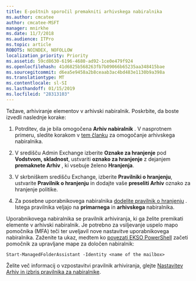 ```yaml
---
title: E-poštnih sporočil premakniti arhivskega nabiralnika
ms.author: cmcatee
author: cmcatee-MSFT
manager: mnirkhe
ms.date: 11/7/2018
ms.audience: ITPro
ms.topic: article
ROBOTS: NOINDEX, NOFOLLOW
localization_priority: Priority
ms.assetid: 59cd8630-6196-4680-ad92-1ce0e479f924
ms.openlocfilehash: 41d6825b568263fb7b09066b65235aa348415bae
ms.sourcegitcommit: d6ea5e9458a2b8ceaab3ac4bd483e1130b9a398a
ms.translationtype: MT
ms.contentlocale: sl-SI
ms.lasthandoff: 01/15/2019
ms.locfileid: "28313103"
---
```

Težave, arhiviranje elementov v arhivski nabiralnik. Poskrbite, da boste izvedli naslednje korake:
  
1. Potrditev, da je bila omogočena **Arhiv nabiralnik** . V nasprotnem primeru, sledite korakom v [tem članku](https://docs.microsoft.com/en-us/office365/securitycompliance/enable-archive-mailboxes) za omogočanje arhivskega nabiralnika. 
    
2. V središču Admin Exchange izberite **Oznake za hranjenje** pod **Vodstvom, skladnost**, ustvariti **oznako za hranjenje** z dejanjem **premaknete Arhiv** , ki vsebuje želeno **Hranjenja**.
    
3. V skrbniškem središču Exchange, izberite **Pravilniki o hranjenju**, ustvarite **Pravilnik o hranjenju** in dodajte vaše **preseliti Arhiv** oznako za hranjenje politike. 
    
4. Za posebne uporabnikovega nabiralnika [dodelite pravilnik o hranjenju](https://docs.microsoft.com/en-us/exchange/security-and-compliance/messaging-records-management/apply-retention-policy) . Istega pravilnika veljajo na **primarnega** in **arhivskega** nabiralnika. 
    
Uporabnikovega nabiralnika se pravilnik arhiviranja, ki ga želite premikati elemente v arhivski nabiralnik. Je potrebno za vsiljevanje uspelo mapo pomočnika (MFA) teči ter uveljavil nove nastavitve uporabnikovega nabiralnika. Zaženite ta ukaz, medtem ko [povezati EKSO PowerShell](https://docs.microsoft.com/en-us/powershell/exchange/exchange-online/connect-to-exchange-online-powershell/connect-to-exchange-online-powershell?view=exchange-ps) začeti pomočnik za upravljane mape za določen nabiralnik: 
  
```
Start-ManagedFolderAssistant -Identity <name of the mailbox>
```

Želite več informacij o vzpostavitvi pravilnik arhiviranja, glejte [Nastavitev Arhiv in izbris pravilnika za nabiralnike](https://docs.microsoft.com/en-us/office365/securitycompliance/set-up-an-archive-and-deletion-policy-for-mailboxes#step-1-enable-archive-mailboxes-for-users).
  

